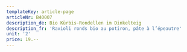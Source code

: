 ```yaml
---
templateKey: article-page
articleNr: B40007
description_de: Bio Kürbis-Rondellen im Dinkelteig
description_fr: 'Ravioli ronds bio au potiron, pâte à l’épeautre'
unit: '2'
price: 19.--
---
```


